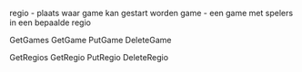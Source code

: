 regio - plaats waar game kan gestart worden
game - een game met spelers in een bepaalde regio

GetGames
GetGame
PutGame
DeleteGame

GetRegios
GetRegio
PutRegio
DeleteRegio

